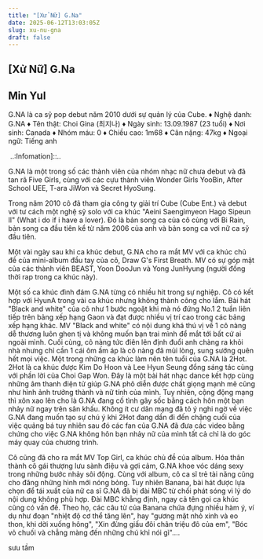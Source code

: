 ```yaml
---
title: "[Xử Nữ] G.Na"
date: 2025-06-12T13:03:05Z
slug: xu-nu-gna
draft: false
---
```


## [Xử Nữ] G.Na

## Min Yul

G.NA là ca sỹ pop debut năm 2010 dưới sự quản lý của Cube.
♦ Nghệ danh: G.NA
♦ Tên thật: Choi Gina (최지나) 
♦ Ngày sinh: 13.09.1987 (23 tuổi)
♦ Nơi sinh: Canada
♦ Nhóm máu: 0
♦ Chiều cao: 1m68
♦ Cân nặng: 47kg
♦ Ngoại ngữ: Tiếng anh

​
..:Infomation]::..

G.NA là một trong số các thành viên của nhóm nhạc nữ chưa debut và đã tan rã Five Girls, cùng với các cựu thành viên Wonder Girls YooBin, After School UEE, T-ara JiWon và Secret HyoSung.

Trong năm 2010 cô đã tham gia công ty giải trí Cube (Cube Ent.) và debut với tư cách một nghệ sỹ solo với ca khúc "Aeini Saengimyeon Hago Sipeun Il" (What i do if i have a lover). Đó là bản song ca của cô cùng với Bi Rain, bản song ca đầu tiên kể từ năm 2006 của anh và bản song ca vơi nữ ca sỹ đầu tiên.

Một vài ngày sau khi ca khúc debut, G.NA cho ra mắt MV với ca khúc chủ đề của mini-album đầu tay của cô, Draw G's First Breath. MV có sự góp mặt của các thành viên BEAST, Yoon DooJun và Yong JunHyung (người đồng thời rap trong ca khúc này).
 
  

Một số ca khúc đình đám
G.NA từng có nhiều hit trong sự nghiệp. Cô có kết hợp với HyunA trong vài ca khúc nhưng không thành công cho lắm. Bài hát "Black and white" của cô như 1 bước ngoặt khi mà nó đứng No.1 2 tuần liên tiếp trên bảng xếp hạng Gaon và đạt được nhiều vị trí cao trong các bảng xếp hạng khác. MV "Black and white" có nội dung khá thú vị về 1 cô nàng dễ thương luôn ghen tị và không muốn bạn trai mình để mắt tới bất cứ ai ngoài mình. Cuối cùng, cô nàng tức điên lên định đuổi anh chàng ra khỏi nhà nhưng chỉ cần 1 cái ôm ấm áp là cô nàng đã mủi lòng, sung sướng quên hết mọi việc. Một trong những ca khúc làm nên tên tuổi của G.NA là 2Hot. 2Hot là ca khúc được Kim Do Hoon và Lee Hyun Seung đồng sáng tác cùng với phần lời của Choi Gap Won. Đây là một bài hát nhạc dance kết hợp cùng những âm thanh điện tử giúp G.NA phô diễn được chất giọng mạnh mẽ cũng như hình ảnh trưởng thành và nữ tính của mình. Tuy nhiên, cộng động mạng thì xôn xao lên cho là G.NA đang cố tình gây sốc bằng cách hôn một bạn nhảy nữ ngay trên sân khấu. Không ít cư dân mạng đã tỏ ý nghi ngờ về việc G.NA đang muốn tạo sự chú ý khi 2Hot đang dần đi đến chặng cuối của việc quảng bá tuy nhiên sau đó các fan của G.NA đã đưa các video bằng chứng cho việc G.NA không hôn bạn nhảy nữ của mình tất cả chỉ là do góc máy quay của chương trình.

Cô cũng đã cho ra mắt MV Top Girl, ca khúc chủ đề của album. Hóa thân thành cô gái thượng lưu sành điệu và gợi cảm, G.NA khoe vóc dáng sexy trong những bước nhảy sôi động. Cùng với album, cô ca sĩ trẻ tài năng cũng cho đăng những hình mới nóng bỏng. Tuy nhiên Banana, bài hát được lựa chọn để tái xuất của nữ ca sĩ G.NA đã bị đài MBC từ chối phát sóng vì lý do nội dung không phù hợp. Đài MBC khẳng định, ngay cả tên gọi ca khúc cũng có vấn đề. Theo họ, các câu từ của Banana chứa đựng nhiều hàm ý, ví dụ như đoạn "nhiệt độ cơ thể tăng lên", hay "gương mặt nhỏ xinh và eo thon, khi dời xuống hông", "Xin đừng giấu đôi chân triệu đô của em", "Bóc vỏ chuối và chẳng màng đến những chú khỉ nói gì"....


  


sưu tầm​